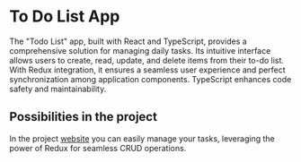 # To Do List App

The "Todo List" app, built with React and TypeScript, provides a comprehensive solution for managing daily tasks. Its intuitive interface allows users to create, read, update, and delete items from their to-do list. With Redux integration, it ensures a seamless user experience and perfect synchronization among application components. TypeScript enhances code safety and maintainability.

## Possibilities in the project

In the project [website](https://mikael-espinola.github.io/todo-list) you can easily manage your tasks, leveraging the power of Redux for seamless CRUD operations.
